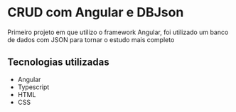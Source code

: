 # CRUD com Angular e DBJson
 
Primeiro projeto em que utilizo o framework Angular, foi utilizado um banco de dados com JSON para tornar o estudo mais completo

## Tecnologias utilizadas 

- Angular
- Typescript
- HTML
- CSS
